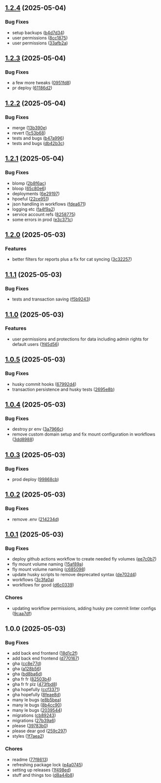 ## [1.2.4](https://github.com/patrickisgreat/bennwallet/compare/v1.2.3...v1.2.4) (2025-05-04)

### Bug Fixes

* setup backups ([b4d7d34](https://github.com/patrickisgreat/bennwallet/commit/b4d7d342df67cfeea6059ec309d00eec035fd137))
* user permissions ([8cc1875](https://github.com/patrickisgreat/bennwallet/commit/8cc1875fe857d9279f75175db678784eeff054cd))
* user permissions ([33afb2a](https://github.com/patrickisgreat/bennwallet/commit/33afb2a0b05c27f8a48373c0d185ffbaebf421cd))

## [1.2.3](https://github.com/patrickisgreat/bennwallet/compare/v1.2.2...v1.2.3) (2025-05-04)

### Bug Fixes

* a few more tweaks ([0951fd8](https://github.com/patrickisgreat/bennwallet/commit/0951fd8ca5c4f78181f313b7dc13909b88f3033c))
* pr deploy ([61186d2](https://github.com/patrickisgreat/bennwallet/commit/61186d218cc0467e7c7e19685ebb4ac099d9cf4f))

## [1.2.2](https://github.com/patrickisgreat/bennwallet/compare/v1.2.1...v1.2.2) (2025-05-04)

### Bug Fixes

* merge ([13b390e](https://github.com/patrickisgreat/bennwallet/commit/13b390e747ce168f013206c262a8912a3007cf76))
* revert ([1c53b68](https://github.com/patrickisgreat/bennwallet/commit/1c53b68e886b310c822f050f874438d962d08d9f))
* tests and bugs ([b47a996](https://github.com/patrickisgreat/bennwallet/commit/b47a996b1317892e93e362d6caa3c38e1f7c713a))
* tests and bugs ([db42b3c](https://github.com/patrickisgreat/bennwallet/commit/db42b3cac267d68f068dc6f55d1274712098a152))

## [1.2.1](https://github.com/patrickisgreat/bennwallet/compare/v1.2.0...v1.2.1) (2025-05-04)

### Bug Fixes

- blomp ([2b8f6ac](https://github.com/patrickisgreat/bennwallet/commit/2b8f6ac99c032396ed45afcee08c966edeceecf8))
- bloop ([65c80e6](https://github.com/patrickisgreat/bennwallet/commit/65c80e64ebdfd4637089a543fe95a1cabfdcb2d1))
- deployments ([6e29197](https://github.com/patrickisgreat/bennwallet/commit/6e291972d57d1c4cbc4434548dcdf96505c7e708))
- hpoeful ([22ce951](https://github.com/patrickisgreat/bennwallet/commit/22ce951d9f8a27fdc495a8b69ad4363787b15e61))
- json handling in workflows ([fdea671](https://github.com/patrickisgreat/bennwallet/commit/fdea67176c3975d330a8f5ad0277f00610bb56ca))
- logging etc ([fa4f9a2](https://github.com/patrickisgreat/bennwallet/commit/fa4f9a2ba9979b965b3540970fabb79a7c6b44ee))
- service account refs ([8258775](https://github.com/patrickisgreat/bennwallet/commit/8258775233640967a4fec00c6dc502212a2fce06))
- some errors in prod ([e3c371c](https://github.com/patrickisgreat/bennwallet/commit/e3c371c44f20c841893f595cb6cb9314e1df06b1))

## [1.2.0](https://github.com/patrickisgreat/bennwallet/compare/v1.1.1...v1.2.0) (2025-05-03)

### Features

- better filters for reports plus a fix for cat syncing ([3c32257](https://github.com/patrickisgreat/bennwallet/commit/3c322573dfb82b75b09ce8a25bd8cd1eb033dc69))

## [1.1.1](https://github.com/patrickisgreat/bennwallet/compare/v1.1.0...v1.1.1) (2025-05-03)

### Bug Fixes

- tests and transaction saving ([f5b9243](https://github.com/patrickisgreat/bennwallet/commit/f5b9243963d82c843762cd1e4b37d3dbe4625706))

## [1.1.0](https://github.com/patrickisgreat/bennwallet/compare/v1.0.5...v1.1.0) (2025-05-03)

### Features

- user permissions and protections for data including admin rights for default users ([1f45d56](https://github.com/patrickisgreat/bennwallet/commit/1f45d56f164c60d30ed364e00a8df3fcea7f77d1))

## [1.0.5](https://github.com/patrickisgreat/bennwallet/compare/v1.0.4...v1.0.5) (2025-05-03)

### Bug Fixes

- husky commit hooks ([67992d4](https://github.com/patrickisgreat/bennwallet/commit/67992d46062244db0e11fafa0debe71161cfba7b))
- transaction persistence and husky tests ([2695e8b](https://github.com/patrickisgreat/bennwallet/commit/2695e8bf07a1b3f55217c491403fe04a2d9007fc))

## [1.0.4](https://github.com/patrickisgreat/bennwallet/compare/v1.0.3...v1.0.4) (2025-05-03)

### Bug Fixes

- destroy pr env ([3a7966c](https://github.com/patrickisgreat/bennwallet/commit/3a7966c863fab30561e71dbea7572daab25fd897))
- remove custom domain setup and fix mount configuration in workflows ([3dd8988](https://github.com/patrickisgreat/bennwallet/commit/3dd8988ef60275f3237d34ced528fb85ace429a3))

## [1.0.3](https://github.com/patrickisgreat/bennwallet/compare/v1.0.2...v1.0.3) (2025-05-03)

### Bug Fixes

- prod deploy ([99868cb](https://github.com/patrickisgreat/bennwallet/commit/99868cb288e3cb3d42d72f2a45bdbd3a04c156aa))

## [1.0.2](https://github.com/patrickisgreat/bennwallet/compare/v1.0.1...v1.0.2) (2025-05-03)

### Bug Fixes

- remove .env ([214234d](https://github.com/patrickisgreat/bennwallet/commit/214234d49c5ef304fe3cdecf9efeba07bbb71c13))

## [1.0.1](https://github.com/patrickisgreat/bennwallet/compare/v1.0.0...v1.0.1) (2025-05-03)

### Bug Fixes

- deploy github actions workflow to create needed fly volumes ([ee7c0b7](https://github.com/patrickisgreat/bennwallet/commit/ee7c0b7e812c2242d0ce08d7515e339dd4cb4f50))
- fly mount volume naming ([15af89a](https://github.com/patrickisgreat/bennwallet/commit/15af89a8d36f52a4faf983e4f02bcf18b93bb163))
- fly mount volume naming ([c685098](https://github.com/patrickisgreat/bennwallet/commit/c685098c2d22149d71590548bd9b20ab857dd712))
- update husky scripts to remove deprecated syntax ([de702d4](https://github.com/patrickisgreat/bennwallet/commit/de702d46e287ea9ab90caad322680e4c14b7cd6b))
- workflows ([3c3fa0a](https://github.com/patrickisgreat/bennwallet/commit/3c3fa0aaae15e4e313dd9e67597197def7af760b))
- workflows for good ([d6c0339](https://github.com/patrickisgreat/bennwallet/commit/d6c0339b796b1604492e55465e6e7bcb550a33f6))

### Chores

- updating workflow permissions, adding husky pre commit linter configs ([9caa7df](https://github.com/patrickisgreat/bennwallet/commit/9caa7df8754186fbde052462c2200e869ec15b52))

## 1.0.0 (2025-05-03)

### Bug Fixes

- add back end frontend ([18d1c2f](https://github.com/patrickisgreat/bennwallet/commit/18d1c2f84497eff4a2a312287e70022b398b57d2))
- add back end frontend ([d770167](https://github.com/patrickisgreat/bennwallet/commit/d770167a4b069ddae9abf20a98bdb101274ad759))
- gha ([cc8e77d](https://github.com/patrickisgreat/bennwallet/commit/cc8e77d31fc7ec47981bc1a8e3565c292b732bd1))
- gha ([a128b56](https://github.com/patrickisgreat/bennwallet/commit/a128b5602ce3ed6abb9f60f8f44c591db077ebe0))
- gha ([bd8ba6d](https://github.com/patrickisgreat/bennwallet/commit/bd8ba6d026eda60d6b9510a201d1806d4cb9a09b))
- gha fr fr ([82503b4](https://github.com/patrickisgreat/bennwallet/commit/82503b432445fc451154239aba40443168321304))
- gha fr fr plz ([473fbd8](https://github.com/patrickisgreat/bennwallet/commit/473fbd8db71885ac26835246295ce19b1563cbb7))
- gha hopefully ([ccf3371](https://github.com/patrickisgreat/bennwallet/commit/ccf3371ec0160545827271f57f1e36fd95448ba5))
- gha hopefully ([8feae8d](https://github.com/patrickisgreat/bennwallet/commit/8feae8dc33e54c56d3a417c93228f605a695b579))
- many le bugs ([e8b5bea](https://github.com/patrickisgreat/bennwallet/commit/e8b5bead22d6ef9314b6df1920f6e72b8d7853f3))
- many le bugs ([8b4cc90](https://github.com/patrickisgreat/bennwallet/commit/8b4cc90a3324b17eb320e751cd20b94f2b392380))
- many le bugs ([2039544](https://github.com/patrickisgreat/bennwallet/commit/2039544673df4f8915f46ca5afd133ac0dc63e84))
- migrations ([cb89243](https://github.com/patrickisgreat/bennwallet/commit/cb89243fa6c54c76cbb9ea60b7d8e985a2662bdc))
- migrations ([27b39a6](https://github.com/patrickisgreat/bennwallet/commit/27b39a6dc5a92c00255e271831120aa40bc704dd))
- please ([39783b0](https://github.com/patrickisgreat/bennwallet/commit/39783b05cadfd31e031189c9d91e10acc5f09b02))
- please dear god ([259c297](https://github.com/patrickisgreat/bennwallet/commit/259c297d839aaf218f6716926c8db8424395a2af))
- styles ([1f7aea2](https://github.com/patrickisgreat/bennwallet/commit/1f7aea21042a0f0efd85b4489a51a6bd92187214))

### Chores

- readme ([77f8613](https://github.com/patrickisgreat/bennwallet/commit/77f8613fe2250689a5409cd60ba0a7169a910561))
- refreshing package lock ([e4a0745](https://github.com/patrickisgreat/bennwallet/commit/e4a0745357c3312f5c71b4757373ad8789caca95))
- setting up releases ([1f498ed](https://github.com/patrickisgreat/bennwallet/commit/1f498ed52e4eec1b505f235beedec001ddee0e21))
- stuff and things too ([d8a44b8](https://github.com/patrickisgreat/bennwallet/commit/d8a44b868d73d44b15d391070cc68b51f2e84668))
